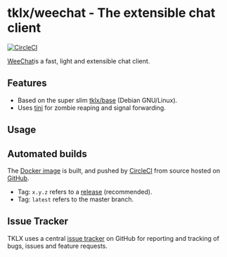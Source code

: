 # tklx/weechat - The extensible chat client
[![CircleCI](https://circleci.com/gh/tklx/weechat.svg?style=shield)](https://circleci.com/gh/tklx/weechat)

[WeeChat][weechat]is a fast, light and extensible chat client.


## Features

- Based on the super slim [tklx/base][base] (Debian GNU/Linux).
- Uses [tini][tini] for zombie reaping and signal forwarding.

## Usage

## Automated builds

The [Docker image](https://hub.docker.com/r/tklx/weechat/) is built,
and pushed by [CircleCI](https://circleci.com/gh/tklx/weechat) from source hosted on [GitHub](https://github.com/tklx/weechat).

* Tag: ``x.y.z`` refers to a [release](https://github.com/tklx/weechat/releases) (recommended).
* Tag: ``latest`` refers to the master branch.

## Issue Tracker

TKLX uses a central [issue tracker][tracker] on GitHub for reporting and
tracking of bugs, issues and feature requests.


[weechat]: https://weechat.org
[base]: https://github.com/tklx/base
[tini]: https://github.com/krallin/tini
[tracker]: https://github.com/tklx/tracker/issues

